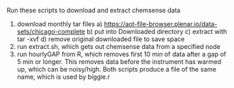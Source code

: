 Run these scripts to download and extract chemsense data

1) download monthly tar files 
   a) https://aot-file-browser.plenar.io/data-sets/chicago-complete
   b) put into Downloaded directory
   c) extract with tar -xvf 
   d) remove original downloaded file to save space
2) run extract.sh, which gets out chemsense data from a specified node
3) run hourlyGAP from R, which removes first 10 min of data
   after a gap of 5 min or longer. This removes data before the 
   instrument has warmed up, which can be noisy/high. Both scripts
   produce a file of the same name, which is used by biggie.r
